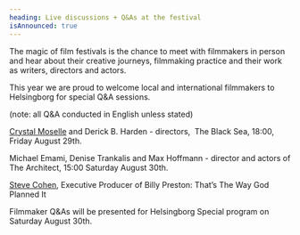 ```yaml
---
heading: Live discussions + Q&As at the festival
isAnnounced: true
---
```

The magic of film festivals is the chance to meet with filmmakers in person and hear about their creative journeys, filmmaking practice and their work as writers, directors and actors. 



This year we are proud to welcome local and international filmmakers to Helsingborg for special Q&A sessions.

(note: all Q&A conducted in English unless stated)



[Crystal Moselle](https://www.crystalmoselle.com/) and Derick B. Harden - directors,  The Black Sea, 18:00, Friday August 29th. 



Michael Emami, Denise Trankalis and Max Hoffmann - director and actors of The Architect, 15:00 Saturday August 30th.



[Steve Cohen](https://wearecmp.org/), Executive Producer of Billy Preston: That’s The Way God Planned It



Filmmaker Q&As will be presented for Helsingborg Special program on Saturday August 30th.